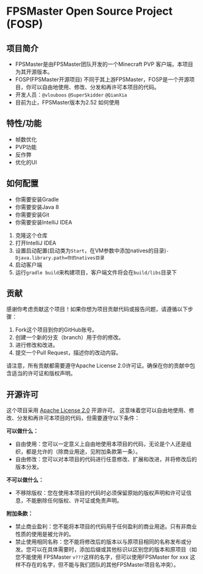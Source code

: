 # FPSMaster Open Source Project (FOSP)
## 项目简介
* FPSMaster是由FPSMaster团队开发的一个Minecraft PVP 客户端，本项目为其开源版本。
* FOSP(FPSMaster开源项目) 不同于其上游FPSMaster，FOSP是一个开源项目，你可以自由地使用、修改、分发和再许可本项目的代码。
* 开发人员：`@vlouboos` `@SuperSkidder` `@QianXia`
* 目前为止，FPSMaster版本为2.52
如何使用
## 特性/功能
* 帧数优化
* PVP功能
* 反作弊
* 优化的UI
## 如何配置
* 你需要安装Gradle
* 你需要安装Java 8
* 你需要安装Git
* 你需要安装IntelliJ IDEA
1. 克隆这个仓库
2. 打开IntelliJ IDEA
3. 设置启动配置(启动类为`Start`，在VM参数中添加natives的目录)`-Djava.library.path=你的natives目录`
4. 启动客户端
5. 运行`gradle build`来构建项目，客户端文件将会在`build/libs`目录下

## 贡献

感谢你考虑贡献这个项目！如果你想为项目贡献代码或报告问题，请遵循以下步骤：

1. Fork这个项目到你的GitHub账号。
2. 创建一个新的分支（branch）用于你的修改。
3. 进行修改和改进。
4. 提交一个Pull Request，描述你的改动内容。

请注意，所有贡献都需要遵守Apache License 2.0许可证。确保在你的贡献中包含适当的许可证和版权声明。

## 开源许可

这个项目采用 [Apache License 2.0](https://www.apache.org/licenses/LICENSE-2.0) 开源许可。
这意味着您可以自由地使用、修改、分发和再许可本项目的代码，但需要遵守以下条件：

**可以做什么：**
- 自由使用：您可以一定意义上自由地使用本项目的代码，无论是个人还是组织，都是允许的（除商业用途，见附加条款第一条）。
- 自由修改：您可以对本项目的代码进行任意修改、扩展和改进，并将修改后的版本分发。

**不可以做什么：**
- 不移除版权：您在使用本项目的代码时必须保留原始的版权声明和许可证信息，不能删除任何版权、许可证或免责声明。

**附加条款：**
- 禁止商业盈利：您不能将本项目的代码用于任何盈利的商业用途。只有非商业性质的使用是被允许的。
- 禁止使用相同名称：您不能将修改后的版本以与原项目相同的名称发布或分发。您可以在具体需要时，添加后缀或其他标识以区别您的版本和原项目（如您不能使用 FPSMaster `v???`这样的名字，但可以使用FPSMaster for xxx 这样不存在的名字，但不能与我们团队的其他FPSMaster项目名冲突）。
